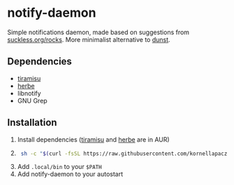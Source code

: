 # notify-daemon
Simple notifications daemon, made based on suggestions from [suckless.org/rocks](https://suckless.org/rocks). More minimalist alternative to [dunst](https://github.com/dunst-project/dunst).

## Dependencies
- [tiramisu](https://github.com/Sweets/tiramisu)
- [herbe](https://github.com/dudik/herbe)
- libnotify
- GNU Grep

## Installation
1. Install dependencies ([tiramisu](https://aur.archlinux.org/packages/herbe-git/) and [herbe](https://aur.archlinux.org/packages/tiramisu-git/) are in AUR)
2. ```sh
	sh -c "$(curl -fsSL https://raw.githubusercontent.com/kornellapacz/notify-daemon/master/install.sh)"
	```
3. Add `.local/bin` to your `$PATH`
4. Add notify-daemon to your autostart
